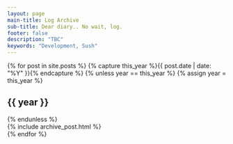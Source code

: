 ```yaml
---
layout: page
main-title: Log Archive
sub-title: Dear diary.. No wait, log.
footer: false
description: "TBC"
keywords: "Development, Sush"
---
```


{% for post in site.posts %}
{% capture this_year %}{{ post.date | date: "%Y" }}{% endcapture %}
{% unless year == this_year %}
  {% assign year = this_year %}
  <h2>{{ year }}</h2>
{% endunless %}
<article>
  {% include archive_post.html %}
</article>
{% endfor %}
